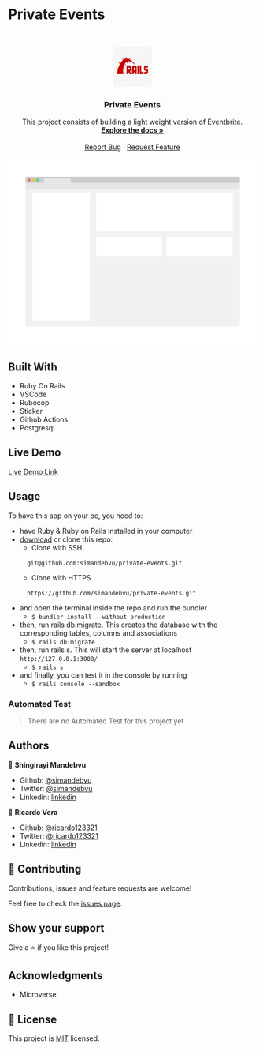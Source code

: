 # Private Events

<br />
<p align="center">
  <a href="https://github.com/simandebvu/private-events">
    <img src="rails-image.jpg" alt="Logo" width="80" height="80">
  </a>

  <h3 align="center">Private Events</h3>

  <p align="center">
    This project consists of building a light weight version of Eventbrite.
    <br />
    <a href="https://github.com/simandebvu/private-events"><strong>Explore the docs »</strong></a>
    <br />
    <br />
    <a href="https://github.com/simandebvu/private-events/issues">Report Bug</a>
    ·
    <a href="https://github.com/simandebvu/private-events/issues">Request Feature</a>
  </p>
</p>

![screenshot](app_screenshot.png)

## Built With

- Ruby On Rails
- VSCode
- Rubocop 
- Sticker
- Github Actions
- Postgresql

## Live Demo

[Live Demo Link](https://private-events-zw-usa.herokuapp.com/)


<!-- INSTALLATION -->
## Usage

To have this app on your pc, you need to:
* have Ruby & Ruby on Rails installed in your computer
* [download](https://github.com/simandebvu/private-events/archive/development.zip) or clone this repo:
  - Clone with SSH:
  ```
    git@github.com:simandebvu/private-events.git
  ```
  - Clone with HTTPS
  ```
    https://github.com/simandebvu/private-events.git
  ```
* and open the terminal inside the repo and run the bundler
  - ```$ bundler install --without production```
* then, run rails db:migrate. This creates the database with the corresponding tables, columns and associations
  - ```$ rails db:migrate```
* then, run rails s. This will start the server at localhost `http://127.0.0.1:3000/`
  - ```$ rails s```
* and finally, you can test it in the console by running
  - ```$ rails console --sandbox```
  
<!-- AUTOMATED TEST -->
### Automated Test

> There are no Automated Test for this project yet

## Authors

👤 **Shingirayi Mandebvu**

- Github: [@simandebvu](https://github.com/simandebvu)
- Twitter: [@simandebvu](https://twitter.com/simandebvu)
- Linkedin: [linkedin](https://linkedin.com/in/simandebvu)
 
👤 **Ricardo Vera**

- Github: [@ricardo123321](https://github.com/ricardo123321)
- Twitter: [@ricardo123321](https://twitter.com/ricardo123321)
- Linkedin: [linkedin](https://linkedin.com/in/ricardo123321)

## 🤝 Contributing

Contributions, issues and feature requests are welcome!

Feel free to check the [issues page](issues/).

## Show your support

Give a ⭐️ if you like this project!

## Acknowledgments

- Microverse


## 📝 License

This project is [MIT](lic.url) licensed.
